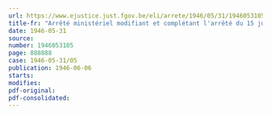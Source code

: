 ```yaml
---
url: https://www.ejustice.just.fgov.be/eli/arrete/1946/05/31/1946053105/justel
title-fr: "Arrêté ministériel modifiant et complétant l'arrêté du 15 juin 1945 portant réglementation de la distribution des combustibles"
date: 1946-05-31
source:
number: 1946053105
page: 888888
case: 1946-05-31/05
publication: 1946-06-06
starts:
modifies:
pdf-original:
pdf-consolidated:
---
```



